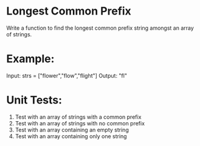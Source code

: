 # Longest Common Prefix
Write a function to find the longest common prefix string amongst an array of strings.

# Example:
Input: strs = ["flower","flow","flight"]
Output: "fl"

# Unit Tests:
1. Test with an array of strings with a common prefix
2. Test with an array of strings with no common prefix
3. Test with an array containing an empty string
4. Test with an array containing only one string
